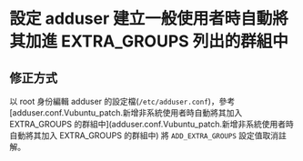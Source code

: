 # 設定 adduser 建立一般使用者時自動將其加進 EXTRA_GROUPS 列出的群組中 
## 修正方式
以 root 身份編輯 adduser 的設定檔(`/etc/adduser.conf`)，參考 [adduser.conf.Vubuntu_patch.新增非系統使用者時自動將其加入 EXTRA_GROUPS 的群組中](adduser.conf.Vubuntu_patch.新增非系統使用者時自動將其加入 EXTRA_GROUPS 的群組中) 將 `ADD_EXTRA_GROUPS` 設定值取消註解。